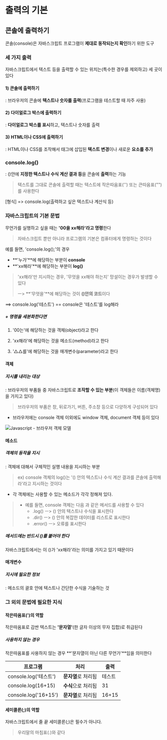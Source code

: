 # 출력의 기본 

## 콘솔에 출력하기

콘솔(console)은 자바스크립트 프로그램이 **제대로 동작되는지 확인**하기 위한 도구 



### 세 가지 출력

자바스크립트에서 텍스트 등을 출력할 수 있는 위치는(특수한 경우를 제외하고) 세 곳이 있다

#### 1) 콘솔에 출력하기

: 브라우저의 콘솔에 **텍스트나 숫자를 출력**(프로그램을 테스트할 때 자주 사용)

#### 2) 다이얼로그 박스에 출력하기

: **다이얼로그 박스를 표시**하고, 텍스트나 숫자를 출력

#### 3) HTML이나 CSS에 출력하기

: HTML이나 CSS를 조작해서 태그에 삽입된 **텍스트 변경**이나 새로운 **요소를 추가** 



### console.log()

: ()안에 **지정한 텍스트나 수식 계산 결과 등**을 콘솔에 **출력**하는 기능

> 텍스트를 그대로 콘솔에 출력할 때는 텍스트에 작은따움표('') 또는 큰따움표("")를 사용한다

[형식] => console.log(출력하고 싶은 텍스트나 계산식 등)



### 자바스크립트의 기본 문법

무언가를 실행하고 싶을 때는 **'00을 xx해라'라고 명령**한다

> 자바스크립트 뿐만 아니라 프로그램의 기본은 컴퓨터에게 명령하는 것이다

예를 들면, 'console.log();'의 경우

- **'누가'**에 해당하는 부분이 **console**
- **'xx해라'**에 해당하는 부분이 **log()**

> 'xx해라'만 지시하는 경우, '무엇을 xx해야 하는지' 망설이는 경우가 발생할 수 있다
>
> ㅡ> **'무엇을'**에 해당하는 것이 **()안의 코드**이다

==> console.log('테스트') == console은 '테스트'를 log해라

##### + 명령을 세분화한다면

1) '00는'에 해당하는 것을 객체(object)라고 한다

2) 'xx해라'에 해당하는 것을 메소드(method)라고 한다

3) '△△를'에 해당하는 것을 매개변수(parameter)라고 한다

#### 객체

##### 지시를 내리는 대상

: 브라우저의 부품들 중 자바스크립트로 **조작할 수 있는 부분**(이 객체들은 이름(객체명)을 가지고 있다)

> 브라우저의 부품은 창, 뒤로가기, 버튼, 주소창 등으로 다양하게 구성되어 있다

* 브라우저에는 console 객체 이외에도 window 객체, document 객체 등이 있다 

![Javascript - 브라우저 객체 모델](https://img1.daumcdn.net/thumb/R720x0.q80/?scode=mtistory2&fname=http%3A%2F%2Fcfile10.uf.tistory.com%2Fimage%2F236FAB335849382431060F)

#### 메소드

##### 객체의 동작을 지시

: 객체에 대해서 구체적인 실행 내용을 지시하는 부분

>  ex) console 객체의 log()는 '() 안의 텍스트나 수식 계산 결과를 콘솔에 출력해라'라고 지시하는 것이다

* 각 객체에는 사용할 수 있는 메소드가 각각 정해져 있다. 

> * 예를 들면, console 객체는 다음 과 같은 메서드를 사용할 수 있다 
>   * .log() ㅡ> () 안의 텍스트나 수식을 표시한다
>   * .dir() ㅡ> () 안의 복잡한 데이터를 리스트로 표시한다
>   * .error() ㅡ> 오류를 표시한다

##### 메서드에는 반드시 ()를 붙어야 한다

자바스크립트에서는 이 ()가 'xx해라'라는 의미를 가지고 있기 때문이다

#### 매개변수

##### 지시에 필요한 정보

: 메소드의 괄호 안에 텍스트나 간단한 수식을 기술하는 것

### 그 외의 문법에 필요한 지식

#### 작은따옴표(')의 역할

작은따옴표로 감싼 텍스트는 **'문자열'**(한 글자 이상의 무자 집합)로 취급된다

##### 사용하지 않는 경우 

작은따옴표를 사용하지 않는 경우 **'문자열이 아닌 다른 무언가'**임을 의미한다

| 프로그램              | 처리                | 출력   |
| --------------------- | ------------------- | ------ |
| console.log('테스트') | **문자열**로 처리됨 | 테스트 |
| console.log(16+15)    | **수식**으로 처리됨 | 31     |
| console.log('16+15')  | **문자열**로 처리됨 | 16+15  |

#### 세미콜론(;)의 역할

자바스크립트에서 줄 끝 세미콜론(;)은 필수가 아니다.

> 우리말의 마침표(.)와 같다